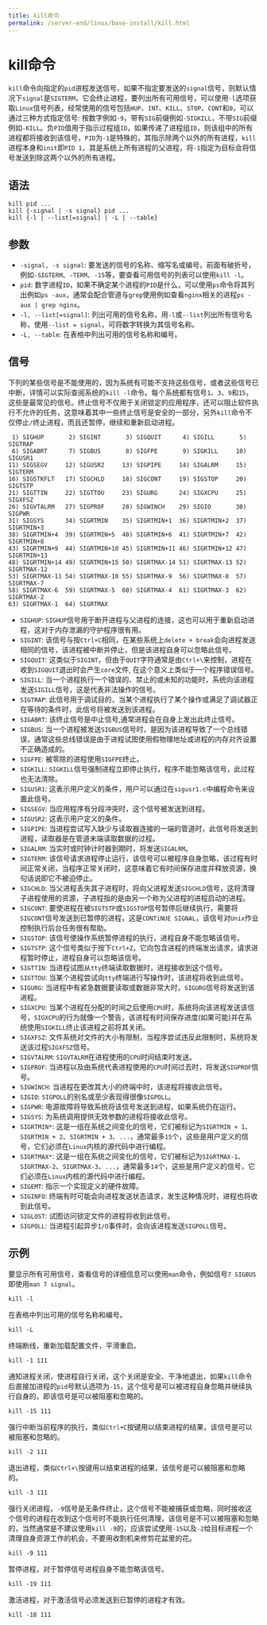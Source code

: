 ```yaml
---
title: kill命令
permalink: /server-end/linux/base-install/kill.html
---
```


# kill命令

`kill`命令向指定的`pid`进程发送信号，如果不指定要发送的`signal`信号，则默认情况下`signal`是`SIGTERM`，它会终止进程，要列出所有可用信号，可以使用`-l`选项获取`Linux`信号列表，经常使用的信号包括`HUP`、`INT`、`KILL`、`STOP`、`CONT`和`0`，可以通过三种方式指定信号: 按数字例如`-9`，带有`SIG`前缀例如`-SIGKILL`，不带`SIG`前缀例如`-KILL`。负`PID`值用于指示过程组`ID`，如果传递了进程组`ID`，则该组中的所有进程都将接收到该信号，`PID`为`-1`是特殊的，其指示除两个以外的所有进程，`kill`进程本身和`init`即`PID 1`，其是系统上所有进程的父进程，将`-1`指定为目标会将信号发送到除这两个以外的所有进程。

## 语法

```shell
kill pid ...
kill {-signal | -s signal} pid ...
kill {-l | --list[=signal] | -L | --table}
```

## 参数

- `-signal, -s signal`: 要发送的信号的名称、缩写名或编号，前面有破折号，例如`-SIGTERM`、`-TERM`、`-15`等，要查看可用信号的列表可以使用`kill -l`。
- `pid`: 数字进程`ID`，如果不确定某个进程的`PID`是什么，可以使用`ps`命令将其列出例如`ps -aux`，通常会配合管道与`grep`使用例如查看`nginx`相关的进程`ps -aux | grep nginx`。
- `-l, --list[=signal]`: 列出可用的信号名称，用`-l`或`--list`列出所有信号名称，使用`--list = signal`，可将数字转换为其信号名称。
- `-L, --table`: 在表格中列出可用的信号名称和编号。

## 信号

下列的某些信号是不能使用的，因为系统有可能不支持这些信号，或者这些信号已中断，详情可以实际查阅系统的`kill -l`命令。每个系统都有信号`1`、`3`、`9`和`15`，这些是最常见的信号。终止信号不仅用于关闭锁定的应用程序，还可以阻止软件执行不允许的任务，这意味着其中一些终止信号是安全的一部分，另外`kill`命令不仅停止`/`终止进程，而且还暂停，继续和重新启动进程。

```text
 1) SIGHUP       2) SIGINT       3) SIGQUIT      4) SIGILL       5) SIGTRAP
 6) SIGABRT      7) SIGBUS       8) SIGFPE       9) SIGKILL     10) SIGUSR1
11) SIGSEGV     12) SIGUSR2     13) SIGPIPE     14) SIGALRM     15) SIGTERM
16) SIGSTKFLT   17) SIGCHLD     18) SIGCONT     19) SIGSTOP     20) SIGTSTP
21) SIGTTIN     22) SIGTTOU     23) SIGURG      24) SIGXCPU     25) SIGXFSZ
26) SIGVTALRM   27) SIGPROF     28) SIGWINCH    29) SIGIO       30) SIGPWR
31) SIGSYS      34) SIGRTMIN    35) SIGRTMIN+1  36) SIGRTMIN+2  37) SIGRTMIN+3
38) SIGRTMIN+4  39) SIGRTMIN+5  40) SIGRTMIN+6  41) SIGRTMIN+7  42) SIGRTMIN+8
43) SIGRTMIN+9  44) SIGRTMIN+10 45) SIGRTMIN+11 46) SIGRTMIN+12 47) SIGRTMIN+13
48) SIGRTMIN+14 49) SIGRTMIN+15 50) SIGRTMAX-14 51) SIGRTMAX-13 52) SIGRTMAX-12
53) SIGRTMAX-11 54) SIGRTMAX-10 55) SIGRTMAX-9  56) SIGRTMAX-8  57) SIGRTMAX-7
58) SIGRTMAX-6  59) SIGRTMAX-5  60) SIGRTMAX-4  61) SIGRTMAX-3  62) SIGRTMAX-2
63) SIGRTMAX-1  64) SIGRTMAX
```

- `SIGHUP`: `SIGHUP`信号用于断开进程与父进程的连接，这也可以用于重新启动进程，这对于内存泄漏的守护程序很有用。
- `SIGINT`: 该信号与按`Ctrl+C`相同，在某些系统上`delete + break`会向进程发送相同的信号，该进程被中断并停止，但是该进程自身可以忽略此信号。
- `SIGQUIT`: 这类似于`SIGINT`，但由于`QUIT`字符通常是由`Ctrl+\`来控制，进程在收到`SIGQUIT`退出时会产生`core`文件, 在这个意义上类似于一个程序错误信号。
- `SIGILL`: 当一个进程执行一个错误的、禁止的或未知的功能时，系统向该进程发送`SIGILL`信号，这是代表非法操作的信号。
- `SIGTRAP`: 此信号用于调试目的，当某个进程执行了某个操作或满足了调试器正在等待的条件时，此信号将被发送到该进程。
- `SIGABRT`: 该终止信号是中止信号,通常进程会在自身上发出此终止信号。
- `SIGBUS`: 当一个进程被发送`SIGBUS`信号时，是因为该进程导致了一个总线错误，通常这些总线错误是由于进程试图使用假物理地址或进程的内存对齐设置不正确造成的。
- `SIGFPE`: 被零除的进程使用`SIGFPE`终止。
- `SIGKILL`: `SIGKILL`信号强制进程立即停止执行，程序不能忽略该信号，此过程也无法清除。
- `SIGUSR1`: 这表示用户定义的条件，用户可以通过在`sigusr1.c`中编程命令来设置此信号。
- `SIGSEGV`: 当应用程序有分段冲突时，这个信号被发送到进程。
- `SIGUSR2`: 这表示用户定义的条件。
- `SIGPIPE`: 当进程尝试写入缺少与读取器连接的一端的管道时，此信号将发送到进程，读取器是在管道末端读取数据的过程。
- `SIGALRM`: 当实时或时钟计时器到期时，将发送`SIGALRM`。
- `SIGTERM`: 该信号请求进程停止运行，该信号可以被程序自身忽略，该过程有时间正常关闭，当程序正常关闭时，这意味着它有时间保存进度并释放资源，换句话说即它不被迫停止。
- `SIGCHLD`: 当父进程丢失其子进程时，将向父进程发送`SIGCHLD`信号，这将清理子进程使用的资源，子进程指的是由另一个称为父进程的进程启动的进程。
- `SIGCONT`: 要使进程在被`SIGTSTP`或`SIGSTOP`信号暂停后继续执行，需要将`SIGCONT`信号发送到已暂停的进程，这是`CONTiNUE SIGNAL`，该信号对`Unix`作业控制执行后台任务很有帮助。
- `SIGSTOP`: 该信号使操作系统暂停进程的执行，进程自身不能忽略该信号。
- `SIGTSTP`: 这个信号类似于按下`Ctrl+Z`，它向包含进程的终端发出请求，请求进程暂时停止，进程自身可以忽略该信号。
- `SIGTTIN`: 当进程试图从`tty`终端读取数据时，进程接收到这个信号。
- `SIGTTOU`: 当某个进程尝试向`tty`终端进行写操作时，该进程将收到此信号。
- `SIGURG`: 当进程中有紧急数据要读取或数据非常大时，`SIGURG`信号将发送到该进程。
- `SIGXCPU`: 当某个进程在分配的时间之后使用`CPU`时，系统将向该进程发送该信号，`SIGXCPU`的行为就像一个警告，该进程有时间保存进度(如果可能)并在系统使用`SIGKILL`终止该进程之前将其关闭。
- `SIGXFSZ`: 文件系统对文件的大小有限制，当程序尝试违反此限制时，系统将发送该过程`SIGXFSZ`信号。
- `SIGVTALRM`: `SIGVTALRM`在进程使用的`CPU`时间结束时发送。
- `SIGPROF`: 当进程以及由系统代表进程使用的`CPU`时间过去时，将发送`SIGPROF`信号。
- `SIGWINCH`: 当进程在更改其大小的终端中时，该进程将接收此信号。
- `SIGIO`: `SIGPOLL`的别名或至少表现得很像`SIGPOLL`。
- `SIGPWR`: 电源故障将导致系统将该信号发送到进程，如果系统仍在运行。
- `SIGSYS`: 为系统调用提供无效参数的进程将接收此信号。
- `SIGRTMIN*`: 这是一组在系统之间变化的信号，它们被标记为`SIGRTMIN + 1`、`SIGRTMIN + 2`、`SIGRTMIN + 3`、`...`，通常最多`15`个，这些是用户定义的信号，它们必须在`Linux`内核的源代码中进行编程。
- `SIGRTMAX*`: 这是一组在系统之间变化的信号，它们被标记为`SIGRTMAX-1`、`SIGRTMAX-2`、`SIGRTMAX-3`、`...`，通常最多`14`个，这些是用户定义的信号，它们必须在`Linux`内核的源代码中进行编程。
- `SIGEMT`:  指示一个实现定义的硬件故障。
- `SIGINFO`: 终端有时可能会向进程发送状态请求，发生这种情况时，进程也将收到此信号。
- `SIGLOST`: 试图访问锁定文件的进程将收到此信号。
- `SIGPOLL`: 当进程引起异步`I/O`事件时，会向该进程发送`SIGPOLL`信号。

## 示例

要显示所有可用信号，查看信号的详细信息可以使用`man`命令，例如信号`7 SIGBUS`即使用`man 7 signal`。

```shell
kill -l
```

在表格中列出可用的信号名称和编号。

```shell
kill -L
```

终端断线，重新加载配置文件，平滑重启。

```shell
kill -1 111
```

通知进程关闭，使进程自行关闭，这个关闭是安全、干净地退出，如果`kill`命令后直接加进程的`pid`号默认选项为`-15`，这个信号是可以被进程自身忽略并继续执行自身的，即该信号是可以被阻塞和忽略的。

```shell
kill -15 111
```

强行中断当前程序的执行，类似`Ctrl+C`按键用以结束进程的结果，该信号是可以被阻塞和忽略的。

```shell
kill -2 111
```

退出进程，类似`Ctrl+\`按键用以结束进程的结果，该信号是可以被阻塞和忽略的。

```shell
kill -3 111
```

强行关闭进程，`-9`信号是无条件终止，这个信号不能被捕获或忽略，同时接收这个信号的进程在收到这个信号时不能执行任何清理，该信号是不可以被阻塞和忽略的，当然通常是不建议使用`kill -9`的，应该尝试使用`-15`以及`-2`给目标进程一个清理自身资源工作的机会，不要用收割机来修剪花盆里的花。

```shell
kill -9 111
```

暂停进程，对于暂停信号进程自身不能忽略该信号。

```shell
kill -19 111
```

激活进程，对于激活信号必须发送到已暂停的进程才有效。

```shell
kill -18 111
```
